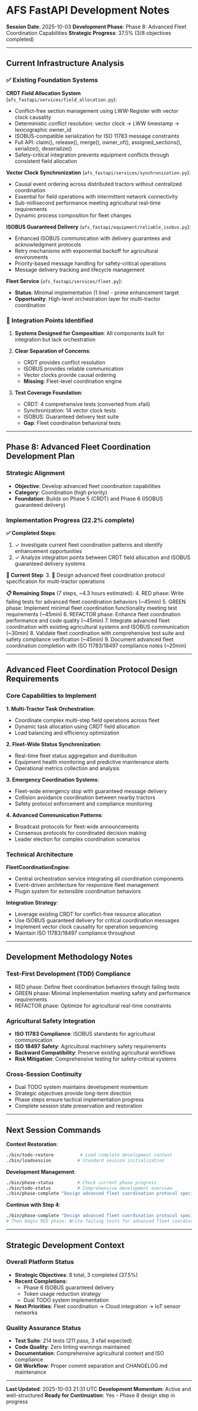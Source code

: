 # AFS FastAPI Development Notes

**Session Date**: 2025-10-03
**Development Phase**: Phase 8: Advanced Fleet Coordination Capabilities
**Strategic Progress**: 37.5% (3/8 objectives completed)

---

## Current Infrastructure Analysis

### ✅ Existing Foundation Systems

**CRDT Field Allocation System** (`afs_fastapi/services/field_allocation.py`):
- Conflict-free section management using LWW-Register with vector clock causality
- Deterministic conflict resolution: vector clock → LWW timestamp → lexicographic owner_id
- ISOBUS-compatible serialization for ISO 11783 message constraints
- Full API: claim(), release(), merge(), owner_of(), assigned_sections(), serialize(), deserialize()
- Safety-critical integration prevents equipment conflicts through consistent field allocation

**Vector Clock Synchronization** (`afs_fastapi/services/synchronization.py`):
- Causal event ordering across distributed tractors without centralized coordination
- Essential for field operations with intermittent network connectivity
- Sub-millisecond performance meeting agricultural real-time requirements
- Dynamic process composition for fleet changes

**ISOBUS Guaranteed Delivery** (`afs_fastapi/equipment/reliable_isobus.py`):
- Enhanced ISOBUS communication with delivery guarantees and acknowledgment protocols
- Retry mechanisms with exponential backoff for agricultural environments
- Priority-based message handling for safety-critical operations
- Message delivery tracking and lifecycle management

**Fleet Service** (`afs_fastapi/services/fleet.py`):
- **Status**: Minimal implementation (1 line) - prime enhancement target
- **Opportunity**: High-level orchestration layer for multi-tractor coordination

### 🔗 Integration Points Identified

1. **Systems Designed for Composition**: All components built for integration but lack orchestration
2. **Clear Separation of Concerns**:
   - CRDT provides conflict resolution
   - ISOBUS provides reliable communication
   - Vector clocks provide causal ordering
   - **Missing**: Fleet-level coordination engine

3. **Test Coverage Foundation**:
   - CRDT: 4 comprehensive tests (converted from xfail)
   - Synchronization: 14 vector clock tests
   - ISOBUS: Guaranteed delivery test suite
   - **Gap**: Fleet coordination behavioral tests

---

## Phase 8: Advanced Fleet Coordination Development Plan

### Strategic Alignment
- **Objective**: Develop advanced fleet coordination capabilities
- **Category**: Coordination (high priority)
- **Foundation**: Builds on Phase 5 (CRDT) and Phase 6 (ISOBUS guaranteed delivery)

### Implementation Progress (22.2% complete)

**✅ Completed Steps**:
1. ✓ Investigate current fleet coordination patterns and identify enhancement opportunities
2. ✓ Analyze integration points between CRDT field allocation and ISOBUS guaranteed delivery systems

**🔄 Current Step**:
3. 🔄 Design advanced fleet coordination protocol specification for multi-tractor operations

**📋 Remaining Steps** (7 steps, ~4.3 hours estimated):
4. RED phase: Write failing tests for advanced fleet coordination behaviors (~45min)
5. GREEN phase: Implement minimal fleet coordination functionality meeting test requirements (~45min)
6. REFACTOR phase: Enhance fleet coordination performance and code quality (~45min)
7. Integrate advanced fleet coordination with existing agricultural systems and ISOBUS communication (~30min)
8. Validate fleet coordination with comprehensive test suite and safety compliance verification (~45min)
9. Document advanced fleet coordination completion with ISO 11783/18497 compliance notes (~20min)

---

## Advanced Fleet Coordination Protocol Design Requirements

### Core Capabilities to Implement

**1. Multi-Tractor Task Orchestration**:
- Coordinate complex multi-step field operations across fleet
- Dynamic task allocation using CRDT field allocation
- Load balancing and efficiency optimization

**2. Fleet-Wide Status Synchronization**:
- Real-time fleet status aggregation and distribution
- Equipment health monitoring and predictive maintenance alerts
- Operational metrics collection and analysis

**3. Emergency Coordination Systems**:
- Fleet-wide emergency stop with guaranteed message delivery
- Collision avoidance coordination between nearby tractors
- Safety protocol enforcement and compliance monitoring

**4. Advanced Communication Patterns**:
- Broadcast protocols for fleet-wide announcements
- Consensus protocols for coordinated decision making
- Leader election for complex coordination scenarios

### Technical Architecture

**FleetCoordinationEngine**:
- Central orchestration service integrating all coordination components
- Event-driven architecture for responsive fleet management
- Plugin system for extensible coordination behaviors

**Integration Strategy**:
- Leverage existing CRDT for conflict-free resource allocation
- Use ISOBUS guaranteed delivery for critical coordination messages
- Implement vector clock causality for operation sequencing
- Maintain ISO 11783/18497 compliance throughout

---

## Development Methodology Notes

### Test-First Development (TDD) Compliance
- RED phase: Define fleet coordination behaviors through failing tests
- GREEN phase: Minimal implementation meeting safety and performance requirements
- REFACTOR phase: Optimize for agricultural real-time constraints

### Agricultural Safety Integration
- **ISO 11783 Compliance**: ISOBUS standards for agricultural communication
- **ISO 18497 Safety**: Agricultural machinery safety requirements
- **Backward Compatibility**: Preserve existing agricultural workflows
- **Risk Mitigation**: Comprehensive testing for safety-critical systems

### Cross-Session Continuity
- Dual TODO system maintains development momentum
- Strategic objectives provide long-term direction
- Phase steps ensure tactical implementation progress
- Complete session state preservation and restoration

---

## Next Session Commands

**Context Restoration**:
```bash
./bin/todo-restore          # Load complete development context
./bin/loadsession          # Standard session initialization
```

**Development Management**:
```bash
./bin/phase-status         # Check current phase progress
./bin/todo-status          # Comprehensive development overview
./bin/phase-complete "Design advanced fleet coordination protocol specification for multi-tractor operations"
```

**Continue with Step 4**:
```bash
./bin/phase-complete "Design advanced fleet coordination protocol specification for multi-tractor operations"
# Then begin RED phase: Write failing tests for advanced fleet coordination behaviors
```

---

## Strategic Development Context

### Overall Platform Status
- **Strategic Objectives**: 8 total, 3 completed (37.5%)
- **Recent Completions**:
  - Phase 6 ISOBUS guaranteed delivery
  - Token usage reduction strategy
  - Dual TODO system implementation
- **Next Priorities**: Fleet coordination → Cloud integration → IoT sensor networks

### Quality Assurance Status
- **Test Suite**: 214 tests (211 pass, 3 xfail expected)
- **Code Quality**: Zero linting warnings maintained
- **Documentation**: Comprehensive agricultural context and ISO compliance
- **Git Workflow**: Proper commit separation and CHANGELOG.md maintenance

---

**Last Updated**: 2025-10-03 21:31 UTC
**Development Momentum**: Active and well-structured
**Ready for Continuation**: Yes - Phase 8 design step in progress